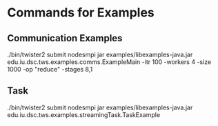 Commands for Examples
=====================


Communication Examples
----------------------

./bin/twister2 submit nodesmpi jar examples/libexamples-java.jar edu.iu.dsc.tws.examples.comms.ExampleMain -itr 100 -workers 4 -size 1000 -op "reduce" -stages 8,1

Task
----

./bin/twister2 submit nodesmpi jar examples/libexamples-java.jar edu.iu.dsc.tws.examples.streamingTask.TaskExample






